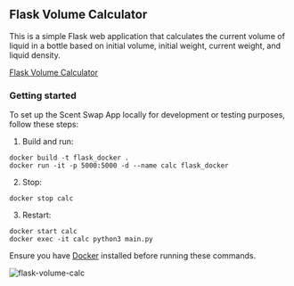 ## Flask Volume Calculator

This is a simple Flask web application that calculates the current volume of liquid in a bottle based on initial volume, initial weight, current weight, and liquid density.

[Flask Volume Calculator](https://flask-volume-calc.vercel.app)

### Getting started
To set up the Scent Swap App locally for development or testing purposes, follow these steps:

1. Build and run:
```
docker build -t flask_docker .
docker run -it -p 5000:5000 -d --name calc flask_docker
```
2. Stop:
```
docker stop calc
```
3. Restart:
```
docker start calc
docker exec -it calc python3 main.py
```
Ensure you have [Docker](https://www.docker.com/get-started/) installed before running these commands.

![flask-volume-calc](https://github.com/saradonin/flask-calculator/assets/124811561/5edec922-092e-4199-8673-a0949c988815)



